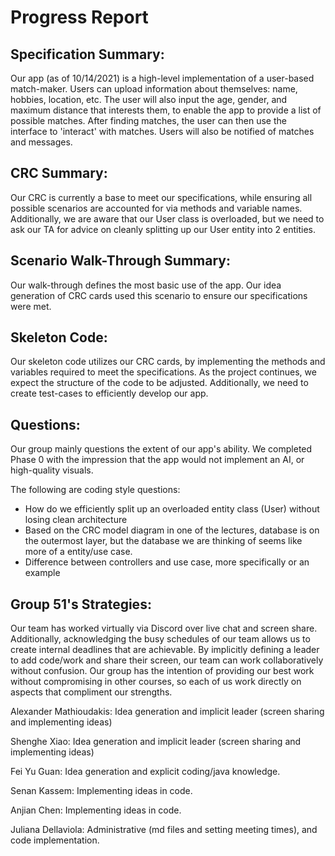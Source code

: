 # Progress Report

## Specification Summary:
Our app (as of 10/14/2021) is a high-level implementation of a user-based match-maker. Users can upload 
information about themselves: name, hobbies, location, etc. The user will also input the age, gender, and maximum
distance that interests them, to enable the app to provide a list of possible matches. After finding
matches, the user can then use the interface to 'interact' with matches. Users will also be notified of
matches and messages.

## CRC Summary:
Our CRC is currently a base to meet our specifications, while ensuring all possible scenarios are accounted for
via methods and variable names. Additionally, we are aware that our User class is overloaded, but we need
to ask our TA for advice on cleanly splitting up our User entity into 2 entities.

## Scenario Walk-Through Summary:
Our walk-through defines the most basic use of the app. Our idea generation of CRC cards used this scenario
to ensure our specifications were met.

## Skeleton Code:
Our skeleton code utilizes our CRC cards, by implementing the methods and variables required
to meet the specifications. As the project continues, we expect the structure of the code to be adjusted.
Additionally, we need to create test-cases to efficiently develop our app.

## Questions:
Our group mainly questions the extent of our app's ability. We completed Phase 0 with
the impression that the app would not implement an AI, or high-quality visuals.

The following are coding style questions:
* How do we efficiently split up an overloaded entity class (User) without losing clean architecture
* Based on the CRC model diagram in one of the lectures, database is on the outermost layer, but the database we are thinking of seems like more of a
entity/use case.
* Difference between controllers and use case, more specifically or an example

## Group 51's Strategies:
Our team has worked virtually via Discord over live chat and screen share. Additionally,
acknowledging the busy schedules of our team allows us to create internal deadlines that are
achievable. By implicitly defining a leader to add code/work and share their screen, our team can
work collaboratively without confusion. Our group has the intention of providing our best work
without compromising in other courses, so each of us work directly on aspects that compliment our strengths.

Alexander Mathioudakis: Idea generation and implicit leader (screen sharing and implementing ideas)

Shenghe Xiao: Idea generation and implicit leader (screen sharing and implementing ideas)

Fei Yu Guan: Idea generation and explicit coding/java knowledge.

Senan Kassem: Implementing ideas in code.

Anjian Chen: Implementing ideas in code.

Juliana Dellaviola: Administrative (md files and setting meeting times), and code implementation.
